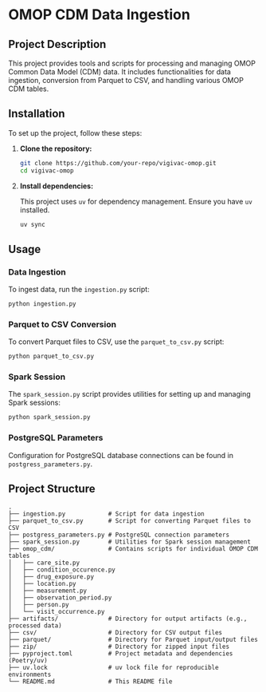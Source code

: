 # OMOP CDM Data Ingestion

## Project Description

This project provides tools and scripts for processing and managing
OMOP Common Data Model (CDM) data.
It includes functionalities for data ingestion,
conversion from Parquet to CSV, and handling various OMOP CDM tables.

## Installation

To set up the project, follow these steps:

1. **Clone the repository:**

   ```bash
   git clone https://github.com/your-repo/vigivac-omop.git
   cd vigivac-omop
   ```

2. **Install dependencies:**

   This project uses `uv` for dependency management. Ensure you have `uv` installed.

   ```bash
   uv sync
   ```

## Usage

### Data Ingestion

To ingest data, run the `ingestion.py` script:

```bash
python ingestion.py
```

### Parquet to CSV Conversion

To convert Parquet files to CSV, use the `parquet_to_csv.py` script:

```bash
python parquet_to_csv.py
```

### Spark Session

The `spark_session.py` script provides utilities
for setting up and managing Spark sessions:

```bash
python spark_session.py
```

### PostgreSQL Parameters

Configuration for PostgreSQL database connections can be found in `postgress_parameters.py`.

## Project Structure

```
.
├── ingestion.py            # Script for data ingestion
├── parquet_to_csv.py       # Script for converting Parquet files to CSV
├── postgress_parameters.py # PostgreSQL connection parameters
├── spark_session.py        # Utilities for Spark session management
├── omop_cdm/               # Contains scripts for individual OMOP CDM tables
│   ├── care_site.py
│   ├── condition_occurence.py
│   ├── drug_exposure.py
│   ├── location.py
│   ├── measurement.py
│   ├── observation_period.py
│   ├── person.py
│   └── visit_occurrence.py
├── artifacts/              # Directory for output artifacts (e.g., processed data)
├── csv/                    # Directory for CSV output files
├── parquet/                # Directory for Parquet input/output files
├── zip/                    # Directory for zipped input files
├── pyproject.toml          # Project metadata and dependencies (Poetry/uv)
├── uv.lock                 # uv lock file for reproducible environments
└── README.md               # This README file
```
